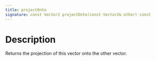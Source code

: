 ```yaml
---
title: projectOnto
signature: const Vector2 projectOnto(const Vector2& other) const
---
```


# Description
Returns the projection of this vector onto the other vector.
